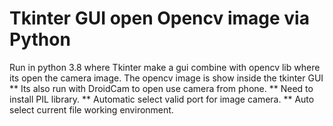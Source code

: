 # Tkinter GUI open Opencv image via Python 
Run in python 3.8 where Tkinter make a gui combine with opencv lib where its open the camera image. 
The opencv image is show inside the tkinter GUI
** Its also run with DroidCam to open use camera from phone.
** Need to install PIL library.
** Automatic select valid port for image camera.
** Auto select current file working environment.
